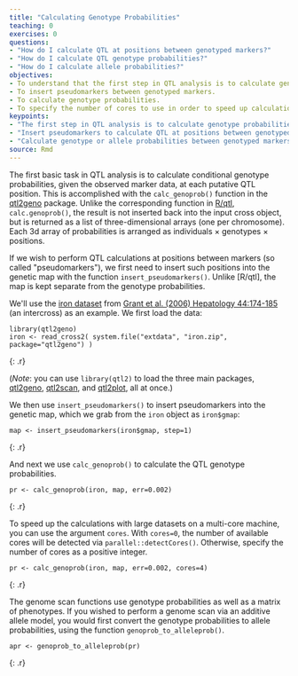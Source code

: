 ```yaml
---
title: "Calculating Genotype Probabilities"
teaching: 0
exercises: 0
questions:
- "How do I calculate QTL at positions between genotyped markers?"
- "How do I calculate QTL genotype probabilities?"
- "How do I calculate allele probabilities?"
objectives:
- To understand that the first step in QTL analysis is to calculate genotype probabilities.
- To insert pseudomarkers between genotyped markers.
- To calculate genotype probabilities.
- To specify the number of cores to use in order to speed up calculations.
keypoints:
- "The first step in QTL analysis is to calculate genotype probabilities."
- "Insert pseudomarkers to calculate QTL at positions between genotyped markers."
- "Calculate genotype or allele probabilities between genotyped markers with calc_genoprob() or genoprob_to_alleleprob()."
source: Rmd
---
```




The first basic task in QTL analysis is to calculate conditional genotype probabilities, given the observed marker data, at each putative QTL position. This is accomplished with the `calc_genoprob()`
function in the [qtl2geno](https://github.com/rqtl/qtl2geno)
package. Unlike the corresponding function in
[R/qtl](http://rqtl.org), `calc.genoprob()`, the result is not inserted back into the input cross  object, but is returned as a list of three-dimensional
arrays (one per chromosome). Each 3d array of probabilities is arranged as individuals &times; genotypes &times; positions.

If we wish to perform QTL calculations at positions between markers (so called "pseudomarkers"), we first need to insert such positions into the genetic map with the function `insert_pseudomarkers()`. Unlike [R/qtl], the map is kept separate from the genotype
probabilities.

We'll use the
[iron dataset](https://github.com/kbroman/qtl2/tree/gh-pages/assets/sampledata/iron)
from
[Grant et al. (2006) Hepatology 44:174-185](https://www.ncbi.nlm.nih.gov/pubmed/16799992)
(an intercross) as an example. We first load the data:


~~~
library(qtl2geno)
iron <- read_cross2( system.file("extdata", "iron.zip", package="qtl2geno") )
~~~
{: .r}

(_Note_: you can use `library(qtl2)` to load the
three main packages,
[qtl2geno](https://github.com/rqtl/qtl2geno),
[qtl2scan](https://github.com/rqtl/qtl2scan), and
[qtl2plot](https://github.com/rqtl/qtl2plot), all at once.)

We then use `insert_pseudomarkers()` to insert pseudomarkers into the
genetic map, which we grab from the `iron` object as `iron$gmap`:


~~~
map <- insert_pseudomarkers(iron$gmap, step=1)
~~~
{: .r}

And next we use `calc_genoprob()` to calculate the QTL genotype probabilities.


~~~
pr <- calc_genoprob(iron, map, err=0.002)
~~~
{: .r}

To speed up the calculations with large datasets on a multi-core machine, you can use the argument `cores`. With `cores=0`, the number of available cores will be detected via `parallel::detectCores()`. Otherwise, specify the number of cores as a positive integer.


~~~
pr <- calc_genoprob(iron, map, err=0.002, cores=4)
~~~
{: .r}

The genome scan functions use genotype probabilities as well as a matrix of phenotypes. If you wished to perform a genome scan via an additive allele model, you would first convert the genotype probabilities to allele probabilities, using the function `genoprob_to_alleleprob()`.


~~~
apr <- genoprob_to_alleleprob(pr)
~~~
{: .r}
